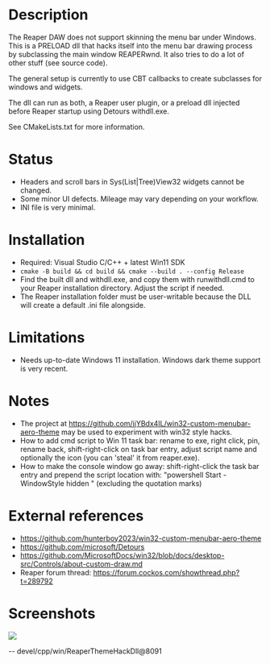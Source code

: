 # Description

The Reaper DAW does not support skinning the menu bar under Windows.
This is a PRELOAD dll that hacks itself into the menu bar
drawing process by subclassing the main window REAPERwnd.
It also tries to do a lot of other stuff (see source code).

The general setup is currently to use CBT callbacks to create subclasses
for windows and widgets.

The dll can run as both, a Reaper user plugin, or a preload dll injected
before Reaper startup using Detours withdll.exe.

See CMakeLists.txt for more information.

# Status

* Headers and scroll bars in Sys(List|Tree)View32 widgets cannot be changed.
* Some minor UI defects. Mileage may vary depending on your workflow.
* INI file is very minimal.

# Installation

* Required: Visual Studio C/C++ + latest Win11 SDK
* `cmake -B build && cd build && cmake --build . --config Release`
* Find the built dll and withdll.exe, and copy them with runwithdll.cmd to your Reaper installation directory.
Adjust the script if needed.
* The Reaper installation folder must be user-writable because the DLL will create a default .ini file alongside.

# Limitations

* Needs up-to-date Windows 11 installation. Windows dark theme support is very recent.

# Notes

* The project at https://github.com/jjYBdx4IL/win32-custom-menubar-aero-theme may be used to experiment
with win32 style hacks.
* How to add cmd script to Win 11 task bar: rename to exe, right click, pin, rename back, shift-right-click on task bar entry, adjust script name and optionally the icon (you can 'steal' it from reaper.exe).
* How to make the console window go away: shift-right-click the task bar entry and prepend the script location with: "powershell Start -WindowStyle hidden " (excluding the quotation marks)

# External references
* https://github.com/hunterboy2023/win32-custom-menubar-aero-theme
* https://github.com/microsoft/Detours
* https://github.com/MicrosoftDocs/win32/blob/docs/desktop-src/Controls/about-custom-draw.md
* Reaper forum thread: https://forum.cockos.com/showthread.php?t=289792

# Screenshots

![](https://i.imgur.com/XNwMWHD.png)


--
devel/cpp/win/ReaperThemeHackDll@8091
